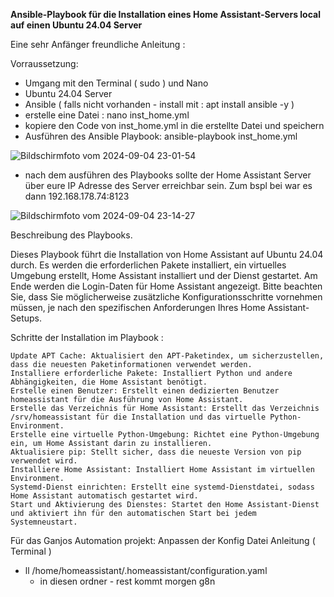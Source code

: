 **Ansible-Playbook für die Installation eines Home Assistant-Servers local auf einen Ubuntu 24.04 Server**

Eine sehr Anfänger freundliche Anleitung :

Vorraussetzung: 
- Umgang mit den Terminal ( sudo ) und Nano 
- Ubuntu 24.04 Server
- Ansible ( falls nicht vorhanden - install mit : apt install ansible -y )
- erstelle eine Datei : nano inst_home.yml 
- kopiere den Code von inst_home.yml in die erstellte Datei und speichern
- Ausführen des Ansible Playbook: ansible-playbook inst_home.yml

![Bildschirmfoto vom 2024-09-04 23-01-54](https://github.com/user-attachments/assets/6b34dbd7-f739-47c0-89e2-442d525a7d4a)


- nach dem ausführen des Playbooks sollte der Home Assistant Server über eure IP Adresse des Server erreichbar sein. Zum bspl bei war es dann 192.168.178.74:8123 

![Bildschirmfoto vom 2024-09-04 23-14-27](https://github.com/user-attachments/assets/f86bd3b2-d9fb-4361-b73a-3a6f32e64100)



Beschreibung des Playbooks. 

Dieses Playbook führt die Installation von Home Assistant auf Ubuntu 24.04 durch. Es werden die erforderlichen Pakete installiert, ein virtuelles Umgebung erstellt, Home Assistant installiert und der Dienst gestartet. Am Ende werden die Login-Daten für Home Assistant angezeigt. 
Bitte beachten Sie, dass Sie möglicherweise zusätzliche Konfigurationsschritte vornehmen müssen, je nach den spezifischen Anforderungen Ihres Home Assistant-Setups.


Schritte der Installation im Playbook :

    Update APT Cache: Aktualisiert den APT-Paketindex, um sicherzustellen, dass die neuesten Paketinformationen verwendet werden.
    Installiere erforderliche Pakete: Installiert Python und andere Abhängigkeiten, die Home Assistant benötigt.
    Erstelle einen Benutzer: Erstellt einen dedizierten Benutzer homeassistant für die Ausführung von Home Assistant.
    Erstelle das Verzeichnis für Home Assistant: Erstellt das Verzeichnis /srv/homeassistant für die Installation und das virtuelle Python-Environment.
    Erstelle eine virtuelle Python-Umgebung: Richtet eine Python-Umgebung ein, um Home Assistant darin zu installieren.
    Aktualisiere pip: Stellt sicher, dass die neueste Version von pip verwendet wird.
    Installiere Home Assistant: Installiert Home Assistant im virtuellen Environment.
    Systemd-Dienst einrichten: Erstellt eine systemd-Dienstdatei, sodass Home Assistant automatisch gestartet wird.
    Start und Aktivierung des Dienstes: Startet den Home Assistant-Dienst und aktiviert ihn für den automatischen Start bei jedem Systemneustart.



Für das Ganjos Automation projekt: 
Anpassen der Konfig Datei Anleitung ( Terminal )
- ll /home/homeassistant/.homeassistant/configuration.yaml
   - in diesen ordner -  rest kommt morgen g8n
